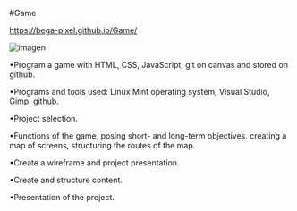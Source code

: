 #Game

https://bega-pixel.github.io/Game/

![imagen](https://user-images.githubusercontent.com/56162471/152158616-2c6d9bc4-f81b-420a-8f03-442fa5e107d8.png)

•Program a game with HTML, CSS, JavaScript, git on canvas and stored on github.

•Programs and tools used: Linux Mint operating system, Visual Studio, Gimp, github.

•Project selection.

•Functions of the game, posing short- and long-term objectives.
creating a map of screens, structuring the routes of the map.

•Create a wireframe and project presentation.

•Create and structure content.

•Presentation of the project.


